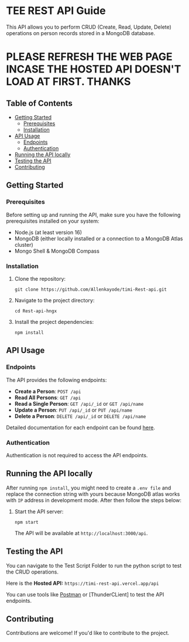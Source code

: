 # TEE REST API Guide

This API allows you to perform CRUD (Create, Read, Update, Delete) operations on person records stored in a MongoDB database.

# PLEASE REFRESH THE WEB PAGE INCASE THE HOSTED API DOESN'T LOAD AT FIRST. THANKS

## Table of Contents

- [Getting Started](#getting-started)
  - [Prerequisites](#prerequisites)
  - [Installation](#installation)
- [API Usage](#api-usage)
  - [Endpoints](#endpoints)
  - [Authentication](#authentication)
- [Running the API locally](#running-the-api)
- [Testing the API](#testing-the-api)
- [Contributing](#contributing)

## Getting Started

### Prerequisites

Before setting up and running the API, make sure you have the following prerequisites installed on your system:

- Node.js (at least version 16)
- MongoDB (either locally installed or a connection to a MongoDB Atlas cluster)
- Mongo Shell & MongoDB Compass

### Installation

1. Clone the repository:

   ```shell
   git clone https://github.com/Allenkayode/timi-Rest-api.git
   ```

2. Navigate to the project directory:

   ```shell
   cd Rest-api-hngx
   ```

3. Install the project dependencies:

   ```shell
   npm install
   ```

## API Usage

### Endpoints

The API provides the following endpoints:

- **Create a Person**: `POST /api`
- **Read All Persons**: `GET /api`
- **Read a Single Person**: `GET /api/_id` or `GET /api/name`
- **Update a Person**: `PUT /api/_id` or `PUT /api/name`
- **Delete a Person**: `DELETE /api/_id` or `DELETE /api/name`

Detailed documentation for each endpoint can be found [here](./Documentation.md).

### Authentication

Authentication is not required to access the API endpoints.

## Running the API locally

After running `npm install`, you might need to create a `.env file` and replace the connection string with yours because MongoDB atlas works with `IP` address in development mode.
After then follow the steps below:

1. Start the API server:

   ```shell
   npm start
   ```

   The API will be available at `http://localhost:3000/api`.

## Testing the API

You can navigate to the Test Script Folder to run the python script to test the CRUD operations.

Here is the **Hosted API:** `https://timi-rest-api.vercel.app/api`

You can use tools like [Postman](https://www.postman.com/) or [ThunderCLient] to test the API endpoints.

## Contributing

Contributions are welcome! If you'd like to contribute to the project.
